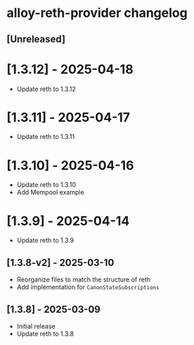 <!-- Keep a Changelog guide -> https://keepachangelog.com -->

# alloy-reth-provider changelog

## [Unreleased]

# [1.3.12] - 2025-04-18
- Update reth to 1.3.12

# [1.3.11] - 2025-04-17
- Update reth to 1.3.11

# [1.3.10] - 2025-04-16
- Update reth to 1.3.10
- Add Mempool example

# [1.3.9] - 2025-04-14
- Update reth to 1.3.9

## [1.3.8-v2] - 2025-03-10
- Reorganize files to match the structure of reth
- Add implementation for `CanonStateSubscriptions`

## [1.3.8] - 2025-03-09
- Initial release
- Update reth to 1.3.8